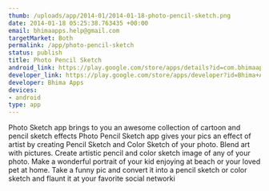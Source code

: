 ```yaml
--- 
thumb: /uploads/app/2014-01/2014-01-18-photo-pencil-sketch.png
date: 2014-01-18 05:25:38.763435 +00:00
email: bhimaapps.help@gmail.com
targetMarket: Both
permalink: /app/photo-pencil-sketch
status: publish
title: Photo Pencil Sketch
android_link: https://play.google.com/store/apps/details?id=com.bhimaapps.photopencilsketchfree
developer_link: https://play.google.com/store/apps/developer?id=Bhima+Apps
developer: Bhima Apps
devices: 
- android
type: app
---
```


Photo Sketch app brings to you an awesome collection of cartoon and pencil sketch effects
Photo Pencil Sketch app gives your pics an effect of artist by creating Pencil Sketch and Color Sketch of your photo.
Blend art with pictures. Create artistic pencil and color sketch image of any of your photo.
Make a wonderful portrait of your kid enjoying at beach or your loved pet at home. 
Take a funny pic and convert it into a pencil sketch or color sketch and flaunt it at your favorite social networki
